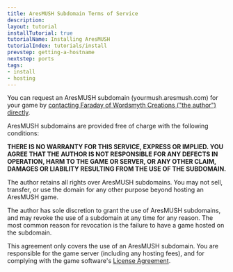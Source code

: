 ```yaml
---
title: AresMUSH Subdomain Terms of Service
description: 
layout: tutorial
installTutorial: true
tutorialName: Installing AresMUSH
tutorialIndex: tutorials/install
prevstep: getting-a-hostname
nextstep: ports
tags:
- install
- hosting
---
```


You can request an AresMUSH subdomain (yourmush.aresmush.com) for your game by [contacting Faraday of Wordsmyth Creations ("the author") directly](/feedback.html).

AresMUSH subdomains are provided free of charge with the following conditions:

**THERE IS NO WARRANTY FOR THIS SERVICE, EXPRESS OR IMPLIED.  YOU AGREE THAT THE AUTHOR IS NOT RESPONSIBLE FOR ANY DEFECTS IN OPERATION, HARM TO THE GAME OR SERVER, OR ANY OTHER CLAIM, DAMAGES OR LIABILITY RESULTING FROM THE USE OF THE SUBDOMAIN.**

The author retains all rights over AresMUSH subdomains. You may not sell, transfer, or use the domain for any other purpose beyond hosting an AresMUSH game.

The author has sole discretion to grant the use of AresMUSH subdomains, and may revoke the use of a subdomain at any time for any reason. The most common reason for revocation is the failure to have a game hosted on the subdomain.

This agreement only covers the use of an AresMUSH subdomain.  You are responsible for the game server (including any hosting fees), and for complying with the game software's [License Agreement](/license.html).